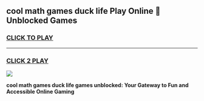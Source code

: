 
## cool math games duck life Play Online 👋 Unblocked Games
<h3>
<a href="https://news.freeplayer.one?title=cool_math_games_duck_life&ref=17CMG">CLICK TO PLAY</a></h3>
<hr>

<h3>
<a href="https://news.freeplayer.one?title=cool_math_games_duck_life&ref=17CMG">CLICK 2 PLAY</a>
  
</h3>

<a href="https://news.freeplayer.one?title=cool_math_games_duck_life&ref=17CMG/"><img src="https://clearcache.store/games.png"></a>


**cool math games duck life games unblocked: Your Gateway to Fun and Accessible Online Gaming**
